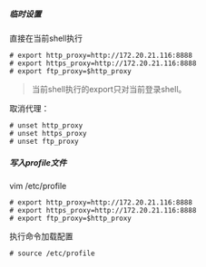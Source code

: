 ##### 临时设置 #####
直接在当前shell执行 
```shell
# export http_proxy=http://172.20.21.116:8888 
# export https_proxy=http://172.20.21.116:8888
# export ftp_proxy=$http_proxy
```
> 当前shell执行的export只对当前登录shell。

取消代理：
```shell
# unset http_proxy
# unset https_proxy
# unset ftp_proxy
```

##### 写入profile文件 #####
vim /etc/profile
```shell
# export http_proxy=http://172.20.21.116:8888 
# export https_proxy=http://172.20.21.116:8888
# export ftp_proxy=$http_proxy
```
执行命令加载配置
```shell
# source /etc/profile
```
